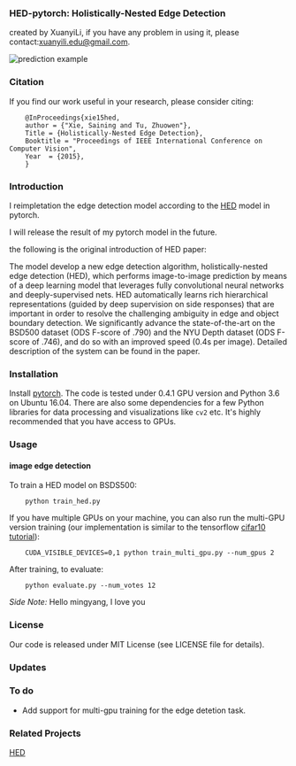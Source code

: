 ### HED-pytorch: Holistically-Nested Edge Detection
created by XuanyiLi, if you have any problem in using it, please contact:xuanyili.edu@gmail.com.

![prediction example](https://github.com/charlesq34/pointnet2/blob/master/doc/teaser.jpg)

### Citation
If you find our work useful in your research, please consider citing:

        @InProceedings{xie15hed,
        author = {"Xie, Saining and Tu, Zhuowen"},
        Title = {Holistically-Nested Edge Detection},
        Booktitle = "Proceedings of IEEE International Conference on Computer Vision",
        Year  = {2015},
        }

### Introduction
I reimpletation the edge detection model according to the <a href="https://github.com/s9xie/hed">HED</a>  model in pytorch. 

I will release the result of my pytorch model in the future.

the following is the original introduction of HED paper:

The model develop a new edge detection algorithm, holistically-nested edge detection (HED), which performs image-to-image prediction by means of a deep learning model that leverages fully convolutional neural networks and deeply-supervised nets. HED automatically learns rich hierarchical representations (guided by deep supervision on side responses) that are important in order to resolve the challenging ambiguity in edge and object boundary detection. We significantly advance the state-of-the-art on the BSD500 dataset (ODS F-score of .790) and the NYU Depth dataset (ODS F-score of .746), and do so with an improved speed (0.4s per image). Detailed description of the system can be found in the paper.

### Installation

Install <a href="https://pytorch.org/">pytorch</a>. The code is tested under 0.4.1 GPU version and Python 3.6  on Ubuntu 16.04. There are also some dependencies for a few Python libraries for data processing and visualizations like `cv2` etc. It's highly recommended that you have access to GPUs.

### Usage

#### image edge detection

To train a HED model on BSDS500:

        python train_hed.py

If you have multiple GPUs on your machine, you can also run the multi-GPU version training (our implementation is similar to the tensorflow <a href="https://github.com/tensorflow/models/tree/master/tutorials/image/cifar10">cifar10 tutorial</a>):

        CUDA_VISIBLE_DEVICES=0,1 python train_multi_gpu.py --num_gpus 2

After training, to evaluate:

        python evaluate.py --num_votes 12 

<i>Side Note:</i>  Hello mingyang, I love you

### License
Our code is released under MIT License (see LICENSE file for details).

### Updates

### To do 
* Add support for multi-gpu training for the edge detetion task.

### Related Projects

<a href="https://github.com/s9xie/hed">HED</a> 